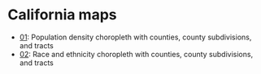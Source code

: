 # California maps

* [01](01): Population density choropleth with counties, county subdivisions,
and tracts
* [02](02): Race and ethnicity choropleth with counties, county subdivisions,
and tracts
